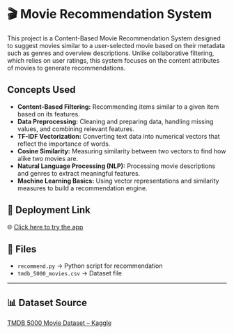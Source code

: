 # 🎬 Movie Recommendation System

This project is a Content-Based Movie Recommendation System designed to suggest movies similar to a user-selected movie based on their metadata such as genres and overview descriptions. Unlike collaborative filtering, which relies on user ratings, this system focuses on the content attributes of movies to generate recommendations.

## Concepts Used

- **Content-Based Filtering:** Recommending items similar to a given item based on its features.
- **Data Preprocessing:** Cleaning and preparing data, handling missing values, and combining relevant features.
- **TF-IDF Vectorization:** Converting text data into numerical vectors that reflect the importance of words.
- **Cosine Similarity:** Measuring similarity between two vectors to find how alike two movies are.
- **Natural Language Processing (NLP):** Processing movie descriptions and genres to extract meaningful features.
- **Machine Learning Basics:** Using vector representations and similarity measures to build a recommendation engine.

## 🔗 Deployment Link

🌐 [Click here to try the app](#)  


## 📁 Files

- `recommend.py` → Python script for recommendation
- `tmdb_5000_movies.csv` → Dataset file
  
---

## 📊 Dataset Source

[TMDB 5000 Movie Dataset – Kaggle](https://www.kaggle.com/datasets/tmdb/tmdb-movie-metadata)

